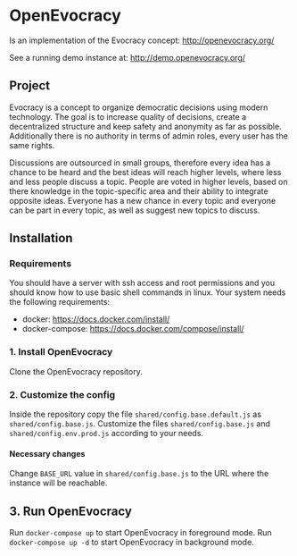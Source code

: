 # OpenEvocracy

Is an implementation of the Evocracy concept: http://openevocracy.org/

See a running demo instance at: http://demo.openevocracy.org/

## Project

Evocracy is a concept to organize democratic decisions using modern technology. The goal is to increase quality of decisions, create a decentralized structure and keep safety and anonymity as far as possible. Additionally there is no authority in terms of admin roles, every user has the same rights.

Discussions are outsourced in small groups, therefore every idea has a chance to be heard and the best ideas will reach higher levels, where less and less people discuss a topic. People are voted in higher levels, based on there knowledge in the topic-specific area and their ability to integrate opposite ideas. Everyone has a new chance in every topic and everyone can be part in every topic, as well as suggest new topics to discuss.

## Installation

### Requirements

You should have a server with ssh access and root permissions and you should know how to use basic shell commands in linux. Your system needs the following requirements:

  * docker: https://docs.docker.com/install/
  * docker-compose: https://docs.docker.com/compose/install/

### 1. Install OpenEvocracy

Clone the OpenEvocracy repository.

### 2. Customize the config

Inside the repository copy the file `shared/config.base.default.js` as `shared/config.base.js`.
Customize the files `shared/config.base.js` and `shared/config.env.prod.js` according to your needs.

#### Necessary changes

Change `BASE_URL` value in `shared/config.base.js` to the URL where the instance will be reachable.

## 3. Run OpenEvocracy

Run `docker-compose up` to start OpenEvocracy in foreground mode.
Run `docker-compose up -d` to start OpenEvocracy in background mode.

